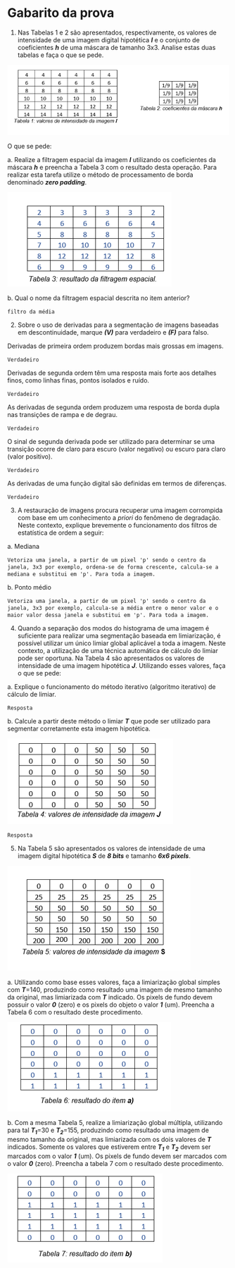 # Gabarito da prova

1.  Nas Tabelas 1 e 2 são apresentados, respectivamente, os valores de intensidade de uma imagem digital hipotética **_I_** e o conjunto de coeficientes **_h_** de uma máscara de tamanho 3x3. Analise estas duas tabelas e faça o que se pede.

![Figura 1 da questão 1](https://github.com/talissonavila/IFCEMaracanau/blob/main/Ciencia_da_Computacao/Processamento_Digital_de_Imagens/2023_1_m/Avaliacao_2/imagens/pdi_2023_1_av2_pergunta_1_i.PNG)

O que se pede:

a.  Realize a filtragem espacial da imagem **_I_** utilizando os coeficientes da máscara **_h_** e preencha a Tabela 3 com o resultado desta operação. Para realizar esta tarefa utilize o método de processamento de borda denominado **_zero padding_**.

![Resposta da questão 1 item a](https://github.com/talissonavila/IFCEMaracanau/blob/main/Ciencia_da_Computacao/Processamento_Digital_de_Imagens/2023_1_m/Avaliacao_2/imagens/pdi_2023_1_av2_resposta_1_i.PNG)

b. Qual o nome da filtragem espacial descrita no item anterior?

    filtro da média

2.  Sobre o uso de derivadas para a segmentação de imagens baseadas em descontinuidade, marque **_(V)_** para verdadeiro e **_(F)_** para falso.

Derivadas de primeira ordem produzem bordas mais grossas em imagens.

    Verdadeiro

Derivadas de segunda ordem têm uma resposta mais forte aos detalhes finos, como linhas finas, pontos isolados e ruído.

    Verdadeiro

As derivadas de segunda ordem produzem uma resposta de borda dupla nas transições de rampa e de degrau.

    Verdadeiro

O sinal de segunda derivada pode ser utilizado para determinar se uma transição ocorre de claro para escuro (valor negativo) ou escuro para claro (valor positivo).

    Verdadeiro

As derivadas de uma função digital são definidas em termos de diferenças.

    Verdadeiro

3.  A restauração de imagens procura recuperar uma imagem corrompida com base em um conhecimento a *priori* do fenômeno de degradação. Neste contexto, explique brevemente o funcionamento dos filtros de estatística de ordem a seguir:

a.  Mediana

    Vetoriza uma janela, a partir de um pixel 'p' sendo o centro da janela, 3x3 por exemplo, ordena-se de forma crescente, calcula-se a mediana e substitui em 'p'. Para toda a imagem.

b. Ponto médio

    Vetoriza uma janela, a partir de um pixel 'p' sendo o centro da janela, 3x3 por exemplo, calcula-se a média entre o menor valor e o maior valor dessa janela e substitui em 'p'. Para toda a imagem.

4. Quando a separação dos modos do histograma de uma imagem é suficiente para realizar uma segmentação baseada em limiarização, é possível utilizar um único limiar global aplicável a toda a imagem. Neste contexto, a utilização de uma técnica automática de cálculo do limiar pode ser oportuna. Na Tabela 4 são apresentados os valores de intensidade de uma imagem hipotética **_J_**. Utilizando esses valores, faça o que se pede:

a. Explique o funcionamento do método iterativo (algoritmo iterativo) de cálculo de limiar.

    Resposta

b. Calcule a partir deste método o limiar **_T_** que pode ser utilizado para segmentar corretamente esta imagem hipotética.

![Figura 1 da questão 4](https://github.com/talissonavila/IFCEMaracanau/blob/main/Ciencia_da_Computacao/Processamento_Digital_de_Imagens/2023_1_m/Avaliacao_2/imagens/pdi_2023_1_av2_pergunta_4_i.PNG)

    Resposta

5. Na Tabela 5 são apresentados os valores de intensidade de uma imagem digital hipotética **_S_** de **_8 bits_** e tamanho **_6x6 pixels_**.

![Figura 1 da questão 5](https://github.com/talissonavila/IFCEMaracanau/blob/main/Ciencia_da_Computacao/Processamento_Digital_de_Imagens/2023_1_m/Avaliacao_2/imagens/pdi_2023_1_av2_pergunta_5_i.PNG)

a. Utilizando como base esses valores, faça a limiarização global simples com **_T_**=140, produzindo como resultado uma imagem de mesmo tamanho da original, mas limiarizada com **_T_** indicado. Os pixels de fundo devem possuir o valor **_0_** (zero) e os pixels do objeto o valor **_1_** (um). Preencha a Tabela 6 com o resultado deste procedimento.

![Respsta da questão 5 item a](https://github.com/talissonavila/IFCEMaracanau/blob/main/Ciencia_da_Computacao/Processamento_Digital_de_Imagens/2023_1_m/Avaliacao_2/imagens/pdi_2023_1_av2_resposta_6_item_a_i.PNG)

b. Com a mesma Tabela 5, realize a limiarização global múltipla, utilizando para tal **_T<sub>1</sub>_**=30 e **_T<sub>2</sub>_**=155, produzindo como resultado uma imagem de mesmo tamanho da original, mas limiarizada com os dois valores de **_T_** indicados. Somente os valores que estiverem entre **_T<sub>1</sub>_** e **_T<sub>2</sub>_** devem ser marcados com o valor **_1_** (um). Os pixels de fundo devem ser marcados com o valor **_0_** (zero). Preencha a tabela 7 com o resultado deste procedimento.

![Resposta da questão 5 item b](https://github.com/talissonavila/IFCEMaracanau/blob/main/Ciencia_da_Computacao/Processamento_Digital_de_Imagens/2023_1_m/Avaliacao_2/imagens/pdi_2023_1_av2_resposta_6_item_b_i.PNG)